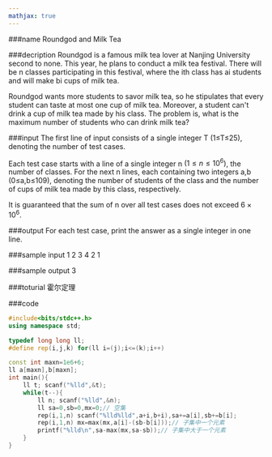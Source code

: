 ```yaml
---
mathjax: true
---
```


###name
Roundgod and Milk Tea

###decription
Roundgod is a famous milk tea lover at Nanjing University second to none. This year, he plans to conduct a milk tea festival. There will be n classes participating in this festival, where the ith class has ai students and will make bi cups of milk tea.

Roundgod wants more students to savor milk tea, so he stipulates that every student can taste at most one cup of milk tea. Moreover, a student can't drink a cup of milk tea made by his class. The problem is, what is the maximum number of students who can drink milk tea?

<!---more-->

###input
The first line of input consists of a single integer T (1≤T≤25), denoting the number of test cases.

Each test case starts with a line of a single integer n $(1≤n≤10^6)$, the number of classes. For the next n lines, each containing two integers a,b (0≤a,b≤109), denoting the number of students of the class and the number of cups of milk tea made by this class, respectively.

It is guaranteed that the sum of n over all test cases does not exceed $6×10^6$.

###output
For each test case, print the answer as a single integer in one line.
 

###sample input
1
2
3 4
2 1


###sample output
3

###toturial
霍尔定理

###code
```cpp
#include<bits/stdc++.h>
using namespace std;

typedef long long ll;
#define rep(i,j,k) for(ll i=(j);i<=(k);i++)

const int maxn=1e6+6;
ll a[maxn],b[maxn];
int main(){
    ll t; scanf("%lld",&t);
    while(t--){
        ll n; scanf("%lld",&n);
        ll sa=0,sb=0,mx=0;// 空集
        rep(i,1,n) scanf("%lld%lld",a+i,b+i),sa+=a[i],sb+=b[i];
        rep(i,1,n) mx=max(mx,a[i]-(sb-b[i]));// 子集中一个元素
        printf("%lld\n",sa-max(mx,sa-sb));// 子集中大于一个元素
    }
}
```